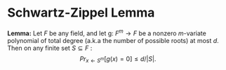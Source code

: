 # Schwartz-Zippel Lemma

**Lemma:**
Let $F$ be any field, and let g: $F^m → F$ be a nonzero $m$-variate polynomial of total degree (a.k.a the number of
possible roots) at most $d$. Then on any finite set $S \subseteq F$ : $$Pr_{x←S^m} [g(x) = 0] ≤ d/|S|.$$
